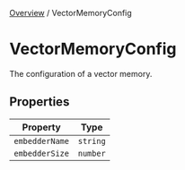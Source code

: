 [Overview](../index.md) / VectorMemoryConfig

# VectorMemoryConfig

The configuration of a vector memory.

## Properties

| Property | Type |
| ------ | ------ |
| `embedderName` | `string` |
| `embedderSize` | `number` |
